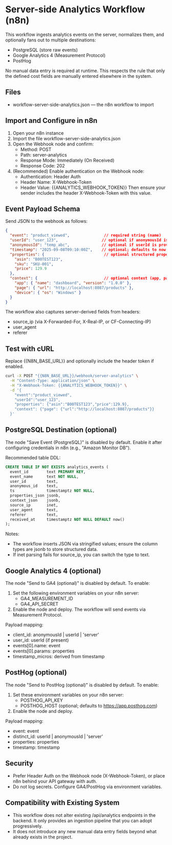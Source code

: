 # Server-side Analytics Workflow (n8n)

This workflow ingests analytics events on the server, normalizes them, and optionally fans out to multiple destinations:
- PostgreSQL (store raw events)
- Google Analytics 4 (Measurement Protocol)
- PostHog

No manual data entry is required at runtime. This respects the rule that only the defined cost fields are manually entered elsewhere in the system.

## Files
- workflow-server-side-analytics.json — the n8n workflow to import

## Import and Configure in n8n
1) Open your n8n instance
2) Import the file workflow-server-side-analytics.json
3) Open the Webhook node and confirm:
   - Method: POST
   - Path: server-analytics
   - Response Mode: Immediately (On Received)
   - Response Code: 202
4) (Recommended) Enable authentication on the Webhook node:
   - Authentication: Header Auth
   - Header Name: X-Webhook-Token
   - Header Value: {{ANALYTICS_WEBHOOK_TOKEN}}
   Then ensure your sender includes the header X-Webhook-Token with this value.

## Event Payload Schema
Send JSON to the webhook as follows:

```json path=null start=null
{
  "event": "product_viewed",               // required string (name)
  "userId": "user_123",                   // optional if anonymousId is provided
  "anonymousId": "temp_abc",              // optional if userId is provided
  "timestamp": "2025-09-08T09:10:00Z",    // optional; defaults to now
  "properties": {                          // optional structured properties
    "asin": "B00TEST123",
    "sku": "SKU-001",
    "price": 129.9
  },
  "context": {                             // optional context (app, page, device)
    "app": { "name": "dashboard", "version": "1.0.0" },
    "page": { "url": "http://localhost:8087/products" },
    "device": { "os": "Windows" }
  }
}
```

The workflow also captures server-derived fields from headers:
- source_ip (via X-Forwarded-For, X-Real-IP, or CF-Connecting-IP)
- user_agent
- referer

## Test with cURL
Replace {{N8N_BASE_URL}} and optionally include the header token if enabled.

```bash path=null start=null
curl -X POST "{{N8N_BASE_URL}}/webhook/server-analytics" \
  -H "Content-Type: application/json" \
  -H "X-Webhook-Token: {{ANALYTICS_WEBHOOK_TOKEN}}" \
  -d '{
    "event":"product_viewed",
    "userId":"user_123",
    "properties": {"asin":"B00TEST123","price":129.9},
    "context": {"page": {"url":"http://localhost:8087/products"}}
  }'
```

## PostgreSQL Destination (optional)
The node "Save Event (PostgreSQL)" is disabled by default. Enable it after configuring credentials in n8n (e.g., "Amazon Monitor DB").

Recommended table DDL:

```sql path=null start=null
CREATE TABLE IF NOT EXISTS analytics_events (
  event_id        text PRIMARY KEY,
  event_name      text NOT NULL,
  user_id         text,
  anonymous_id    text,
  ts              timestamptz NOT NULL,
  properties_json jsonb,
  context_json    jsonb,
  source_ip       inet,
  user_agent      text,
  referer         text,
  received_at     timestamptz NOT NULL DEFAULT now()
);
```

Notes:
- The workflow inserts JSON via stringified values; ensure the column types are jsonb to store structured data.
- If inet parsing fails for source_ip, you can switch the type to text.

## Google Analytics 4 (optional)
The node "Send to GA4 (optional)" is disabled by default. To enable:
1) Set the following environment variables on your n8n server:
   - GA4_MEASUREMENT_ID
   - GA4_API_SECRET
2) Enable the node and deploy. The workflow will send events via Measurement Protocol.

Payload mapping:
- client_id: anonymousId | userId | 'server'
- user_id: userId (if present)
- events[0].name: event
- events[0].params: properties
- timestamp_micros: derived from timestamp

## PostHog (optional)
The node "Send to PostHog (optional)" is disabled by default. To enable:
1) Set these environment variables on your n8n server:
   - POSTHOG_API_KEY
   - POSTHOG_HOST (optional; defaults to https://app.posthog.com)
2) Enable the node and deploy.

Payload mapping:
- event: event
- distinct_id: userId | anonymousId | 'server'
- properties: properties
- timestamp: timestamp

## Security
- Prefer Header Auth on the Webhook node (X-Webhook-Token), or place n8n behind your API gateway with auth.
- Do not log secrets. Configure GA4/PostHog via environment variables.

## Compatibility with Existing System
- This workflow does not alter existing /api/analytics endpoints in the backend. It only provides an ingestion pipeline that you can adopt progressively.
- It does not introduce any new manual data entry fields beyond what already exists in the project.

